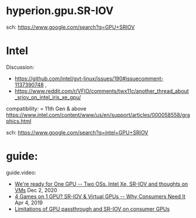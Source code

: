 # hyperion.gpu.SR-IOV
sch: https://www.google.com/search?q=GPU+SRIOV


# Intel
Discussion:
- https://github.com/intel/gvt-linux/issues/190#issuecomment-1137390748 ,
- https://www.reddit.com/r/VFIO/comments/twx11c/another_thread_about_sriov_on_intel_iris_xe_gpu/

compatibility: = 11th Gen &amp; above https://www.intel.com/content/www/us/en/support/articles/000058558/graphics.html

sch: https://www.google.com/search?q=intel+GPU+SRIOV

# guide:
guide.video:
- [We're ready for One GPU -- Two OSs. Intel Xe, SR-IOV and thoughts on VMs](https://youtu.be/IXUS1W7Ifys) Dec 2, 2020
- [4 Games on 1 GPU? SR-IOV & Virtual GPUs -- Why Consumers Need It](https://youtu.be/11Fs0NHgzIY) Apr 4, 2019
- [Limitations of GPU passthrough and SR-IOV on consumer GPUs]([url](https://youtu.be/3PG4xDaAIPk))
